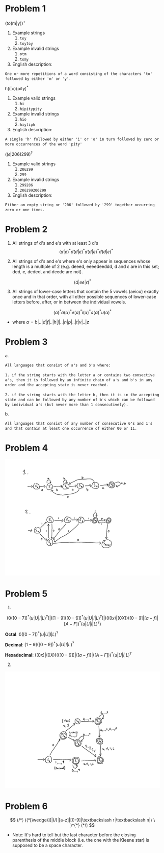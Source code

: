 # Problem 1

$(\text{to(m|y)})^+$
1. Example strings
	1. `toy`
	2. `toytoy`
2. Example invalid strings
	1. `otm`
	2. `tomy`
3. English description:
```
One or more repetitions of a word consisting of the characters 'to' followed by either 'm' or 'y'.
```


$\text{h(i|o)(pity)}^*$
1. Example valid strings
	1. `hi`
	2. `hipitypity`
2. Example invalid strings
	1. `hio`
	2. `hiytiph`
3. English description:
```
A single 'h' followed by either 'i' or 'o' in turn followed by zero or more occurrences of the word 'pity'
```


$((\epsilon|206)299)^?$
1. Example valid strings
	1. `206299`
	2. `299`
2. Example invalid strings
	1. `299206`
	2. `206299206299`
3. English description:
```
Either an empty string or '206' followed by '299' together occurring zero or one times.
```

# Problem 2

1. All strings of d's and e's with at least 3 d's
$$(d|e)^* d (d|e)^* d (d|e)^* d (d|e)^*$$

2. All strings of d's and e's where e's only appear in sequences whose length is a multiple of 2 (e.g. deeed, eeeedeeddd, d and ε are in this set; ded, e, deded, and deede are not).

$$(d|ee|\epsilon)^*$$

3. All strings of lower-case letters that contain the 5 vowels (aeiou) exactly once and in that order, with all other possible sequences of lower-case letters before, after, or in between the individual vowels.

$$
(\alpha)^*
a
(\alpha)^*
e
(\alpha)^*
i
(\alpha)^*
o
(\alpha)^*
u
(\alpha)^*
$$
- where $\alpha = b|..|d|f|..|h|j|..|n|p|..|t|v|..|z$

# Problem 3

a. 
```
All languages that consist of a's and b's where:

1. if the string starts with the letter a or contains two consective a's, then it is followed by an infinite chain of a's and b's in any order and the accepting state is never reached.

2. if the string starts with the letter b, then it is in the accepting state and can be followed by any number of b's which can be followed by individual a's (but never more than 1 consecutively).
```

b. 
```
All languages that consist of any number of consecutive 0's and 1's and that contain at least one occurrence of either 00 or 11.
```

# Problem 4

![](./hw1_p4.png)
# Problem 5

1. 
$$
(0([0-7])^*(u|U|l|L)^?)|
([1-9]([0-9])^*(u|U|l|L)^?)|
(((0x)|(0X))([0-9]|[a-f]|[A-F])^*(u|U|l|L)^?)
$$

**Octal**:
$0([0-7])^*(u|U|l|L)^?$

**Decimal**:
$[1-9]([0-9])^*(u|U|l|L)^?$

**Hexadecimal**:
$((0x)|(0X))(([0-9])|([a-f])|([A-F]))^*(u|U|l|L)^?$

2.  

![](./hw1_p5.png)

# Problem 6
$$
(/*)
((*[\wedge/])|(/)|[a-z]|[0-9]|\textbackslash r|\textbackslash n|\ \ )^{*}
(*/)
$$
- Note: It's hard to tell but the last character before the closing parenthesis of the middle block (i.e. the one with the Kleene star) is supposed to be a space character.


